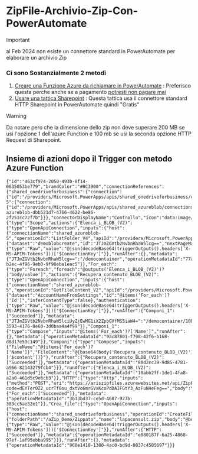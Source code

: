 # ZipFile-Archivio-Zip-Con-PowerAutomate
> [!IMPORTANT]
>  al Feb 2024 non esiste un connettore standard in PowerAutomate per elaborare un archivio Zip
### Ci sono Sostanzialmente 2 metodi
1. [Creare una Funzione Azure da richiamare in PowerAutomate](https://www.damobird365.com/how-to-setup-an-azure-function-to-zip-files/) : Preferisco questa perche anche se a pagamento [potresti non pagare mai](https://azure.microsoft.com/en-us/pricing/details/functions/?ef_id=_k_CjwKCAiAiP2tBhBXEiwACslfngnkqM2FjwVhoYTkYoRoXCNvQb7FdA6gDGzWt5JfOayar4jP7EF49RoC724QAvD_BwE_k_&OCID=AIDcmmy6frl1tq_SEM__k_CjwKCAiAiP2tBhBXEiwACslfngnkqM2FjwVhoYTkYoRoXCNvQb7FdA6gDGzWt5JfOayar4jP7EF49RoC724QAvD_BwE_k_&gad_source=1&gclid=CjwKCAiAiP2tBhBXEiwACslfngnkqM2FjwVhoYTkYoRoXCNvQb7FdA6gDGzWt5JfOayar4jP7EF49RoC724QAvD_BwE )
2. [Usare una tattica Sharepoint](https://www.tachytelic.net/2021/07/power-automate-create-zip-file/) : Questa tattica usa il connettore standard HTTP Sharepoint in PowerAutomate quindi "Gratis"

> [!WARNING]
> Da notare pero che la dimensione dello zip non deve superare 200 MB se usi l'opzione 1 dell'azure Function e 100 mb se usi la seconda opzione HTTP Request di Sharepoint.

 ## Insieme di azioni dopo il Trigger con metodo Azure Function
 ```
{"id":"463cf974-2050-493b-8f14-0635053be779","brandColor":"#8C3900","connectionReferences":{"shared_onedriveforbusiness":{"connection":{"id":"/providers/Microsoft.PowerApps/apis/shared_onedriveforbusiness/connections/0d2d1eb3993247bb9a5b21eba6e0e1b2"}},"shared_azureblob-5":{"connection":{"id":"/providers/Microsoft.PowerApps/apis/shared_azureblob/connections/shared-azureblob-dbb521d7-4766-4622-be86-2f251cc72f7b"}}},"connectorDisplayName":"Controllo","icon":"data:image/svg+xml;base64,PHN2ZyB3aWR0aD0iMzIiIGhlaWdodD0iMzIiIHZlcnNpb249IjEuMSIgdmlld0JveD0iMCAwIDMyIDMyIiB4bWxucz0iaHR0cDovL3d3dy53My5vcmcvMjAwMC9zdmciPg0KIDxwYXRoIGQ9Im0wIDBoMzJ2MzJoLTMyeiIgZmlsbD0iIzhDMzkwMCIvPg0KIDxwYXRoIGQ9Im04IDEwaDE2djEyaC0xNnptMTUgMTF2LTEwaC0xNHYxMHptLTItOHY2aC0xMHYtNnptLTEgNXYtNGgtOHY0eiIgZmlsbD0iI2ZmZiIvPg0KPC9zdmc+DQo=","isTrigger":false,"operationName":"Ambito","operationDefinition":{"type":"Scope","actions":{"Elenca_i_BLOB_(V2)":{"type":"OpenApiConnection","inputs":{"host":{"connectionName":"shared_azureblob-5","operationId":"ListFolder_V4","apiId":"/providers/Microsoft.PowerApps/apis/shared_azureblob"},"parameters":{"dataset":"demoblobcreate","id":"JTJmZGVtb2NvbnRhaW5lcg==","nextPageMarker":"","useFlatListing":false},"authentication":{"type":"Raw","value":"@json(decodeBase64(triggerOutputs().headers['X-MS-APIM-Tokens']))['$ConnectionKey']"}},"runAfter":{},"metadata":{"JTJmZGVtb2NvbnRhaW5lcg==":"/democontainer","operationMetadataId":"77a9ba69-b2ec-4f96-9eb0-9f98eba1eac5"}},"For_each":{"type":"Foreach","foreach":"@outputs('Elenca_i_BLOB_(V2)')?['body/value']","actions":{"Recupera_contenuto_BLOB_(V2)":{"type":"OpenApiConnection","inputs":{"host":{"connectionName":"shared_azureblob-5","operationId":"GetFileContent_V2","apiId":"/providers/Microsoft.PowerApps/apis/shared_azureblob"},"parameters":{"dataset":"AccountNameFromSettings","id":"@items('For_each')?['Id']","inferContentType":false},"authentication":{"type":"Raw","value":"@json(decodeBase64(triggerOutputs().headers['X-MS-APIM-Tokens']))['$ConnectionKey']"}},"runAfter":{"Componi_1":["Succeeded"]},"metadata":{"JTJmZGVtb2NvbnRhaW5lciUyZjEwMG1iX2ZpbGVfMS5iaW4=":"/democontainer/100mb_file_1.bin","operationMetadataId":"2fccb445-3593-4176-8e60-3d0baa4a4f99"}},"Componi_1":{"type":"Compose","inputs":"@items('For_each')?['Name']","runAfter":{},"metadata":{"operationMetadataId":"9ac87801-f798-42f6-b168-d8d17e59c149"}},"Componi":{"type":"Compose","inputs":{"FileName":"@{items('For_each')?['Name']}","FileContent":"@{base64(body('Recupera_contenuto_BLOB_(V2)')?['$content'])}"},"runAfter":{"Recupera_contenuto_BLOB_(V2)":["Succeeded"]},"metadata":{"operationMetadataId":"80d2cc39-9d85-4781-a966-82143279fcb4"}}},"runAfter":{"Elenca_i_BLOB_(V2)":["Succeeded"]},"metadata":{"operationMetadataId":"10abb2ff-1de1-4fa8-a2a0-461d5c9e6cb3"}},"HTTP":{"type":"Http","inputs":{"method":"POST","uri":"https://ariszipfiles.azurewebsites.net/api/ZipFiles?code=dEYTer0Z2_ucrTf0ou_dxtVo6mrGVxKcoPdDAIFGtY3_AzFuN4eFeg==","body":"@Outputs('Componi')"},"runAfter":{"For_each":["Succeeded"]},"metadata":{"operationMetadataId":"3b13bd37-ce5d-4687-927b-389cc5ae32e1"}},"Crea_file":{"type":"OpenApiConnection","inputs":{"host":{"connectionName":"shared_onedriveforbusiness","operationId":"CreateFile","apiId":"/providers/Microsoft.PowerApps/apis/shared_onedriveforbusiness"},"parameters":{"folderPath":"/aZip_Demo/Zippato","name":"lapaconsult.zip","body":"@body('HTTP')"},"authentication":{"type":"Raw","value":"@json(decodeBase64(triggerOutputs().headers['X-MS-APIM-Tokens']))['$ConnectionKey']"}},"runAfter":{"HTTP":["Succeeded"]},"metadata":{"operationMetadataId":"e880187f-6a25-4868-97ef-1af95ebba995"}}},"runAfter":{},"metadata":{"operationMetadataId":"960e1418-1380-4ac0-bd9d-0837c4505697"}}}

```
